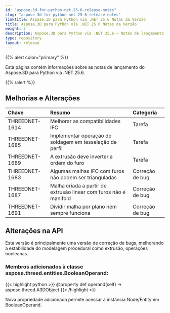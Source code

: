 ```yaml
---
id: "aspose-3d-for-python-net-25-6-release-notes"
slug: "aspose-3d-for-python-net-25-6-release-notes"
linktitle: Aspose.3D para Python via .NET 25.6 Notas da Versão
title: Aspose.3D para Python via .NET 25.6 Notas da Versão
weight: 7
description: Aspose.3D para Python via .NET 25.6 – Notas de lançamento – as últimas atualizações e correções.
type: repository
layout: release
---
```


{{% alert color="primary" %}}

Esta página contém informações sobre as notas de lançamento do Aspose.3D para Python via .NET 25.6.

{{% /alert %}}
## **Melhorias e Alterações**
|**Chave**|**Resumo**|**Categoria**|
| :- | :- | :- |
| THREEDNET-1614 | Melhorar as compatibilidades IFC | Tarefa |
| THREEDNET-1685 | Implementar operação de soldagem em tesselação de perfil | Tarefa |
| THREEDNET-1689 | A extrusão deve inverter a ordem do furo | Tarefa |
| THREEDNET-1683 | Algumas malhas IFC com furos não podem ser trianguladas | Correção de bug |
| THREEDNET-1687 | Malha criada a partir de extrusão linear com furos não é manifold | Correção de bug |
| THREEDNET-1691 | Dividir malha por plano nem sempre funciona | Correção de bug |

## Alterações na API ##


Esta versão é principalmente uma versão de correção de bugs, melhorando a estabilidade do modelagem procedural como extrusão, operações booleanas.


### Membros adicionados à classe **aspose.threed.entities.BooleanOperand**:

{{< highlight python >}}
        @property
        def operand(self) -> aspose.threed.A3DObject
{{< /highlight >}}

Nova propriedade adicionada permite acessar a instância Node/Entity em BooleanOperand.